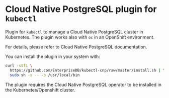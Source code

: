 # Cloud Native PostgreSQL plugin for `kubectl`

Plugin for `kubectl` to manage a Cloud Native PostgreSQL
cluster in Kubernetes. The plugin works also with `oc` in
an OpenShift environment.

For details, please refer to Cloud Native PostgreSQL documentation.

You can install the plugin in your system with:

``` sh
curl -sSfL \
  https://github.com/EnterpriseDB/kubectl-cnp/raw/master/install.sh | \
  sudo sh -s -- -b /usr/local/bin
```

The plugin requires the Cloud Native PostgreSQL operator to be
installed in the Kubernetes/Openshift cluster.

